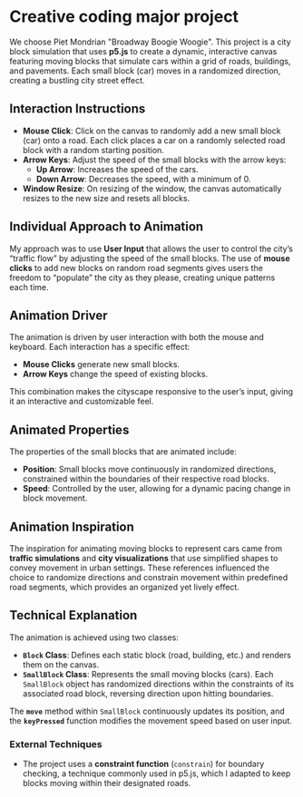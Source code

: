 # Creative coding major project

We choose Piet Mondrian "Broadway Boogie Woogie". This project is a city block simulation that uses **p5.js** to create a dynamic, interactive canvas featuring moving blocks that simulate cars within a grid of roads, buildings, and pavements. Each small block (car) moves in a randomized direction, creating a bustling city street effect. 

## Interaction Instructions

- **Mouse Click**: Click on the canvas to randomly add a new small block (car) onto a road. Each click places a car on a randomly selected road block with a random starting position.
- **Arrow Keys**: Adjust the speed of the small blocks with the arrow keys:
  - **Up Arrow**: Increases the speed of the cars.
  - **Down Arrow**: Decreases the speed, with a minimum of 0.
- **Window Resize**: On resizing of the window, the canvas automatically resizes to the new size and resets all blocks.


## Individual Approach to Animation

My approach was to use **User Input** that allows the user to control the city’s “traffic flow” by adjusting the speed of the small blocks. The use of **mouse clicks** to add new blocks on random road segments gives users the freedom to “populate” the city as they please, creating unique patterns each time.

## Animation Driver

The animation is driven by user interaction with both the mouse and keyboard. Each interaction has a specific effect:
- **Mouse Clicks** generate new small blocks.
- **Arrow Keys** change the speed of existing blocks.

This combination makes the cityscape responsive to the user’s input, giving it an interactive and customizable feel.

## Animated Properties

The properties of the small blocks that are animated include:
- **Position**: Small blocks move continuously in randomized directions, constrained within the boundaries of their respective road blocks.
- **Speed**: Controlled by the user, allowing for a dynamic pacing change in block movement.

## Animation Inspiration

The inspiration for animating moving blocks to represent cars came from **traffic simulations** and **city visualizations** that use simplified shapes to convey movement in urban settings. These references influenced the choice to randomize directions and constrain movement within predefined road segments, which provides an organized yet lively effect.

## Technical Explanation

The animation is achieved using two classes:
- **`Block` Class**: Defines each static block (road, building, etc.) and renders them on the canvas.
- **`SmallBlock` Class**: Represents the small moving blocks (cars). Each `SmallBlock` object has randomized directions within the constraints of its associated road block, reversing direction upon hitting boundaries.

The **`move`** method within `SmallBlock` continuously updates its position, and the **`keyPressed`** function modifies the movement speed based on user input.

### External Techniques

- The project uses a **constraint function** (`constrain`) for boundary checking, a technique commonly used in p5.js, which I adapted to keep blocks moving within their designated roads.
